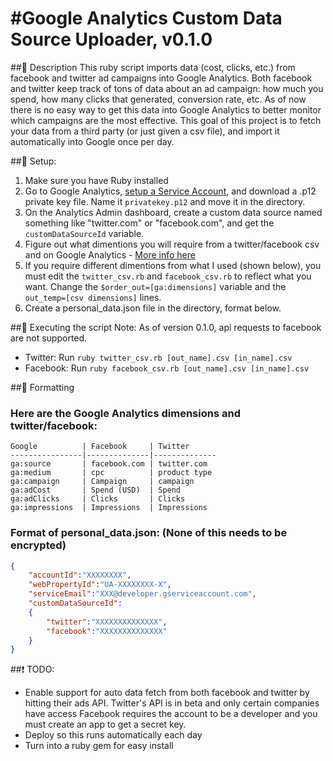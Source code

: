 #Google Analytics Custom Data Source Uploader, v0.1.0
==================================

##:newspaper: Description
This ruby script imports data (cost, clicks, etc.) from facebook and twitter ad campaigns into Google Analytics. Both facebook and twitter keep track of tons of data about an ad campaign: how much you spend, how many clicks that generated, conversion rate, etc. As of now there is no easy way to get this data into Google Analytics to better monitor which campaigns are the most effective. This goal of this project is to fetch your data from a third party (or just given a csv file), and import it automatically into Google once per day.

##:notebook: Setup:
1. Make sure you have Ruby installed
2. Go to Google Analytics, [setup a Service Account](https://developers.google.com/console/help/#service_accounts), and download a .p12 private key file. Name it `privatekey.p12` and move it in the directory.
3. On the Analytics Admin dashboard, create a custom data source named something like "twitter.com" or "facebook.com", and get the `customDataSourceId` variable.
4. Figure out what dimentions you will require from a twitter/facebook csv and on Google Analytics - [More info here](https://developers.google.com/analytics/devguides/platform/cost-data-import#dims_mets)
5. If you require different dimentions from what I used (shown below), you must edit the `twitter_csv.rb` and `facebook_csv.rb` to reflect what you want. Change the `$order_out=[ga:dimensions]` variable and the `out_temp=[csv dimensions]` lines.
6. Create a personal_data.json file in the directory, format below.


##:mega: Executing the script
Note: As of version 0.1.0, api requests to facebook are not supported.

* Twitter: Run `ruby twitter_csv.rb [out_name].csv [in_name].csv`
* Facebook: Run `ruby facebook_csv.rb [out_name].csv [in_name].csv`


##:blue_book: Formatting
### Here are the Google Analytics dimensions and twitter/facebook:

	Google 			| Facebook 	   | Twitter
	----------------|--------------|--------------
	ga:source 		| facebook.com | twitter.com
	ga:medium 		| cpc 		   | product type
	ga:campaign 	| Campaign 	   | campaign
	ga:adCost 		| Spend (USD)  | Spend
	ga:adClicks 	| Clicks 	   | Clicks
	ga:impressions  | Impressions  | Impressions

### Format of personal_data.json: (None of this needs to be encrypted)
```json
{
	"accountId":"XXXXXXXX",
	"webPropertyId":"UA-XXXXXXXX-X",
	"serviceEmail":"XXX@developer.gserviceaccount.com",
	"customDataSourceId":
	{
		"twitter":"XXXXXXXXXXXXXX",
		"facebook":"XXXXXXXXXXXXXX"
	}
}
```

##:exclamation: TODO:

* Enable support for auto data fetch from both facebook and twitter by hitting their ads API. 
	Twitter's API is in beta and only certain companies have access
	Facebook requires the account to be a developer and you must create an app to get a secret key.
* Deploy so this runs automatically each day
* Turn into a ruby gem for easy install

